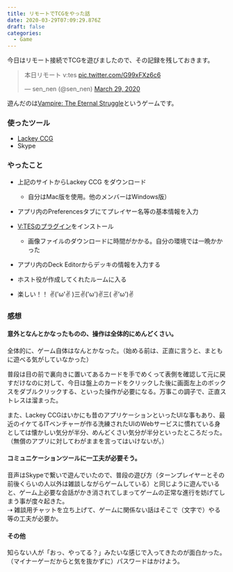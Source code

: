 ```yaml
---
title: リモートでTCGをやった話
date: 2020-03-29T07:09:29.876Z
draft: false
categories:
  - Game
---
```

今日はリモート接続でTCGを遊びましたので、その記録を残しておきます。

<blockquote class="twitter-tweet"><p lang="ja" dir="ltr">本日リモート v:tes <a href="https://t.co/G99xFXz6c6">pic.twitter.com/G99xFXz6c6</a></p>&mdash; sen_nen (@sen_nen) <a href="https://twitter.com/sen_nen/status/1244152054756458496?ref_src=twsrc%5Etfw">March 29, 2020</a></blockquote> <script async src="https://platform.twitter.com/widgets.js" charset="utf-8"></script>

遊んだのは[Vampire: The Eternal Struggle](https://en.wikipedia.org/wiki/Vampire:_The_Eternal_Struggle)というゲームです。

### 使ったツール

* [Lackey CCG](https://lackeyccg.com/)
* Skype

### やったこと

* 上記のサイトからLackey CCG をダウンロード

  * 自分はMac版を使用。他のメンバーはWindows版）
* アプリ内のPreferencesタブにてプレイヤー名等の基本情報を入力
* [V:TESのプラグイン](https://lackeyccg.com/vtes/)をインストール

  * 画像ファイルのダウンロードに時間がかかる。自分の環境では一晩かかった
* アプリ内のDeck Editorからデッキの情報を入力する
* ホスト役が作成してくれたルームに入る
* 楽しい！！ ✌('ω'✌ )三✌('ω')✌三( ✌'ω')✌

### 感想

#### 意外となんとかなったものの、操作は全体的にめんどくさい。

全体的に、ゲーム自体はなんとかなった。（始める前は、正直に言うと、まともに遊べる気がしていなかった）

普段は目の前で裏向きに置いてあるカードを手でめくって表側を確認して元に戻すだけなのに対して、今日は盤上のカードをクリックした後に画面左上のボックスをダブルクリックする、といった操作が必要になる。万事この調子で、正直ストレスは溜まった。

また、Lackey CCGはいかにも昔のアプリケーションといったUIな事もあり、最近のイケてるITベンチャーが作る洗練されたUIのWebサービスに慣れている身としては懐かしい気分が半分、めんどくさい気分が半分といったところだった。（無償のアプリに対してわがままを言ってはいけないが。）

#### コミュニケーションツールに一工夫が必要そう。

音声はSkypeで繋いで遊んでいたので、普段の遊び方（ターンプレイヤーとその前後くらいの人以外は雑談しながらゲームしている）と同じように遊んでいると、ゲーム上必要な会話がかき消されてしまってゲームの正常な進行を妨げてしまう事が度々起きた。\
⇢ 雑談用チャットを立ち上げて、ゲームに関係ない話はそこで（文字で）やる等の工夫が必要か。

#### その他

知らない人が「おっ、やってる？」みたいな感じで入ってきたのが面白かった。 （マイナーゲーだからと気を抜かずに）パスワードはかけよう。